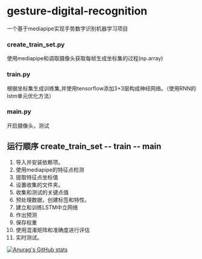 # gesture-digital-recognition
一个基于mediapipe实现手势数字识别机器学习项目
### create_train_set.py
使用mediapipe和调取摄像头获取每帧生成坐标集的过程(np.array)
### train.py
根据坐标集生成训练集,并使用tensorflow添加3+3层构成神经网络。（使用RNN的lstm单元优化方法）
### main.py
开启摄像头，测试

## 运行顺序 create_train_set -- train -- main
1. 导入并安装依赖项。 
2. 使用mediapipe的特征点检测
3. 提取特征点坐标值 
4. 设置收集的文件夹。 
5. 收集和测试的关键点值 
6. 预处理数据，创建标签和特性。 
7. 建立和训练LSTM中立网络 
8. 作出预测 
9. 保存权重
10. 使用混淆矩阵和准确度进行评估 
11. 实时测试。

[![Anurag's GitHub stats](https://github-readme-stats.vercel.app/api?username=chenjiawei1024)](https://github.com/anuraghazra/github-readme-stats)
